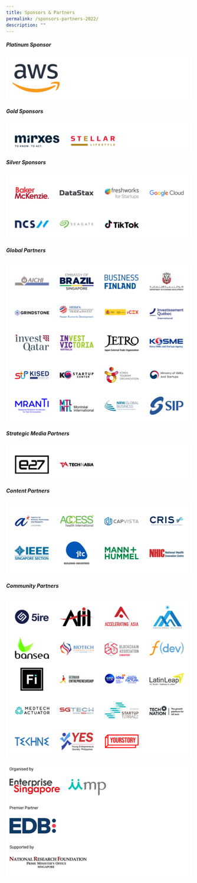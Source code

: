 ```yaml
---
title: Sponsors & Partners
permalink: /sponsors-partners-2022/
description: ""
---
```

##### Platinum Sponsor
![Platinum sponsor SWITCH 2022](/images/Sponsor%20Cards/Sponsor%20Cards%20(2022)/Platinum%20Sponsor.png)

##### Gold Sponsors
![Gold Sponsors SWITCH 2022](/images/gold%20sponsors%20v3.png)

##### Silver Sponsors
![Silver Sponsor SWITCH 2022](/images/Sponsor%20Cards/Sponsor%20Cards%20(2022)/Silver%20Sponsors.png)

##### Global Partners
![Global Partners SWITCH 2022](/images/Sponsor%20Cards/Sponsor%20Cards%20(2022)/Global%20Partners.png)

##### Strategic Media Partners
![STrategic Media PArtners SWITCH 2022](/images/Sponsor%20Cards/Sponsor%20Cards%20(2022)/Strategic%20Media%20%20Partners.png)

##### Content Partners
![Content Partners SWITCH 2022](/images/Content%20Partners.png)

##### Community Partners 
![Community Partners SWITCH 2022](/images/Sponsor%20Cards/Sponsor%20Cards%20(2022)/Community%20Partners%202022_Cards.png)

![Evergreen SWITCH 2022](/images/Sponsor%20Cards/Sponsor%20Cards%20(2022)/evergreen.png)